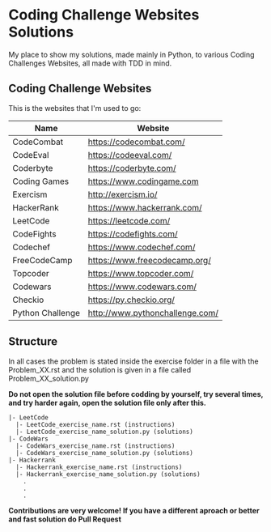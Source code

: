 # Coding Challenge Websites Solutions

My place to show my solutions, made mainly in Python, to various Coding Challenges Websites, all made with TDD in mind.

## Coding Challenge Websites

This is the websites that I'm used to go:

Name | Website
------------ | -------
CodeCombat | https://codecombat.com/
CodeEval | https://codeeval.com/
Coderbyte | https://coderbyte.com/
Coding Games | https://www.codingame.com
Exercism | http://exercism.io/
HackerRank | https://www.hackerrank.com/
LeetCode | https://leetcode.com/
CodeFights | https://codefights.com/
Codechef | https://www.codechef.com/
FreeCodeCamp | https://www.freecodecamp.org/
Topcoder | https://www.topcoder.com/
Codewars | https://www.codewars.com/
Checkio | https://py.checkio.org/
Python Challenge | http://www.pythonchallenge.com/


## Structure
In all cases the problem is stated inside the exercise folder in a file with the Problem_XX.rst and the solution is given in a file called Problem_XX_solution.py

**Do not open the solution file before codding by yourself, try several times, and try harder again, open the solution file only after this.**

```
|- LeetCode
  |- LeetCode_exercise_name.rst (instructions)
  |- LeetCode_exercise_name_solution.py (solutions)
|- CodeWars
  |- CodeWars_exercise_name.rst (instructions)
  |- CodeWars_exercise_name_solution.py (solutions)
|- Hackerrank
  |- Hackerrank_exercise_name.rst (instructions)
  |- Hackerrank_exercise_name_solution.py (solutions)
    .
    .
    .
```
**Contributions are very welcome! If you have a different aproach or better and fast solution do Pull Request**
